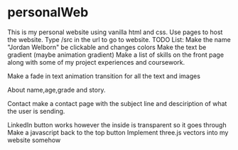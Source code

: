 # personalWeb
This is my personal website using vanilla html and css.
Use pages to host the website. Type /src in the url to go to website. 
TODO List:
Make the name "Jordan Welborn" be clickable and changes colors
Make the text be gradient (maybe animation gradient)
Make a list of skills on the front page along with some of my project experiences and coursework.

Make a fade in text animation transition for all the text and images

About
name,age,grade and story.

Contact 
make a contact page with the subject line and desciription of what the user is sending. 

LinkedIn button works however the inside is transparent so it goes through
Make a javascript back to the top button
Implement three.js vectors into my website somehow

